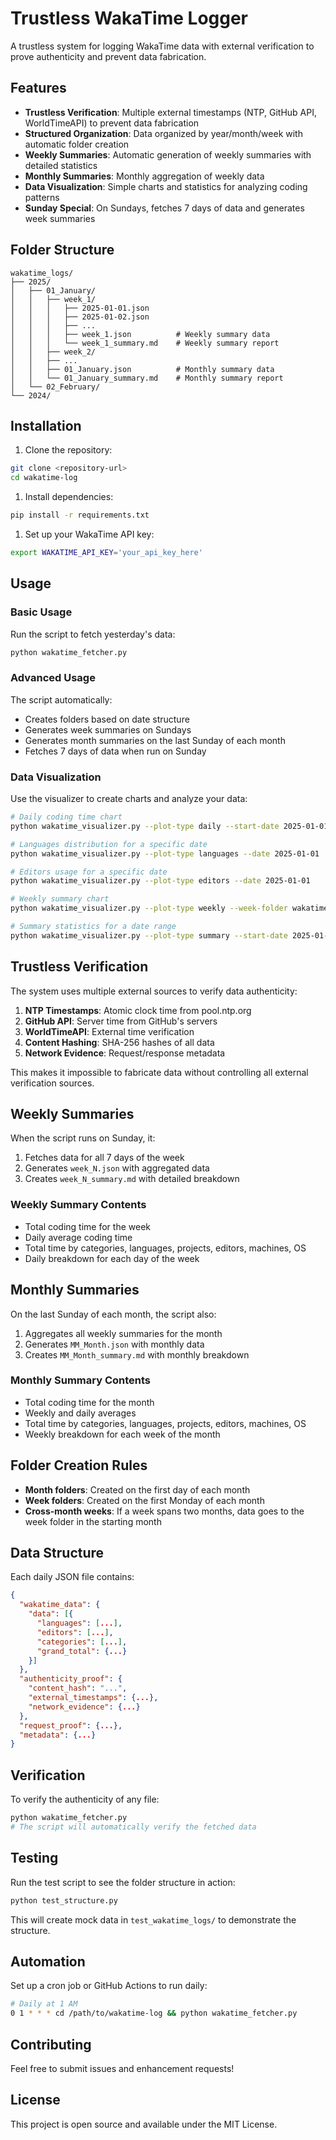 # Trustless WakaTime Logger

A trustless system for logging WakaTime data with external verification to prove authenticity and prevent data fabrication.

## Features

- **Trustless Verification**: Multiple external timestamps (NTP, GitHub API, WorldTimeAPI) to prevent data fabrication
- **Structured Organization**: Data organized by year/month/week with automatic folder creation
- **Weekly Summaries**: Automatic generation of weekly summaries with detailed statistics
- **Monthly Summaries**: Monthly aggregation of weekly data
- **Data Visualization**: Simple charts and statistics for analyzing coding patterns
- **Sunday Special**: On Sundays, fetches 7 days of data and generates week summaries

## Folder Structure

```tree
wakatime_logs/
├── 2025/
│   ├── 01_January/
│   │   ├── week_1/
│   │   │   ├── 2025-01-01.json
│   │   │   ├── 2025-01-02.json
│   │   │   ├── ...
│   │   │   ├── week_1.json          # Weekly summary data
│   │   │   └── week_1_summary.md    # Weekly summary report
│   │   ├── week_2/
│   │   ├── ...
│   │   ├── 01_January.json          # Monthly summary data
│   │   └── 01_January_summary.md    # Monthly summary report
│   └── 02_February/
└── 2024/
```

## Installation

1. Clone the repository:

```bash
git clone <repository-url>
cd wakatime-log
```

1. Install dependencies:

```bash
pip install -r requirements.txt
```

1. Set up your WakaTime API key:

```bash
export WAKATIME_API_KEY='your_api_key_here'
```

## Usage

### Basic Usage

Run the script to fetch yesterday's data:

```bash
python wakatime_fetcher.py
```

### Advanced Usage

The script automatically:

- Creates folders based on date structure
- Generates week summaries on Sundays
- Generates month summaries on the last Sunday of each month
- Fetches 7 days of data when run on Sunday

### Data Visualization

Use the visualizer to create charts and analyze your data:

```bash
# Daily coding time chart
python wakatime_visualizer.py --plot-type daily --start-date 2025-01-01 --end-date 2025-01-07

# Languages distribution for a specific date
python wakatime_visualizer.py --plot-type languages --date 2025-01-01

# Editors usage for a specific date
python wakatime_visualizer.py --plot-type editors --date 2025-01-01

# Weekly summary chart
python wakatime_visualizer.py --plot-type weekly --week-folder wakatime_logs/2025/01_January/week_1

# Summary statistics for a date range
python wakatime_visualizer.py --plot-type summary --start-date 2025-01-01 --end-date 2025-01-31
```

## Trustless Verification

The system uses multiple external sources to verify data authenticity:

1. **NTP Timestamps**: Atomic clock time from pool.ntp.org
2. **GitHub API**: Server time from GitHub's servers
3. **WorldTimeAPI**: External time verification
4. **Content Hashing**: SHA-256 hashes of all data
5. **Network Evidence**: Request/response metadata

This makes it impossible to fabricate data without controlling all external verification sources.

## Weekly Summaries

When the script runs on Sunday, it:

1. Fetches data for all 7 days of the week
2. Generates `week_N.json` with aggregated data
3. Creates `week_N_summary.md` with detailed breakdown

### Weekly Summary Contents

- Total coding time for the week
- Daily average coding time
- Total time by categories, languages, projects, editors, machines, OS
- Daily breakdown for each day of the week

## Monthly Summaries

On the last Sunday of each month, the script also:

1. Aggregates all weekly summaries for the month
2. Generates `MM_Month.json` with monthly data
3. Creates `MM_Month_summary.md` with monthly breakdown

### Monthly Summary Contents

- Total coding time for the month
- Weekly and daily averages
- Total time by categories, languages, projects, editors, machines, OS
- Weekly breakdown for each week of the month

## Folder Creation Rules

- **Month folders**: Created on the first day of each month
- **Week folders**: Created on the first Monday of each month
- **Cross-month weeks**: If a week spans two months, data goes to the week folder in the starting month

## Data Structure

Each daily JSON file contains:

```json
{
  "wakatime_data": {
    "data": [{
      "languages": [...],
      "editors": [...],
      "categories": [...],
      "grand_total": {...}
    }]
  },
  "authenticity_proof": {
    "content_hash": "...",
    "external_timestamps": {...},
    "network_evidence": {...}
  },
  "request_proof": {...},
  "metadata": {...}
}
```

## Verification

To verify the authenticity of any file:

```bash
python wakatime_fetcher.py
# The script will automatically verify the fetched data
```

## Testing

Run the test script to see the folder structure in action:

```bash
python test_structure.py
```

This will create mock data in `test_wakatime_logs/` to demonstrate the structure.

## Automation

Set up a cron job or GitHub Actions to run daily:

```bash
# Daily at 1 AM
0 1 * * * cd /path/to/wakatime-log && python wakatime_fetcher.py
```

## Contributing

Feel free to submit issues and enhancement requests!

## License

This project is open source and available under the MIT License.
